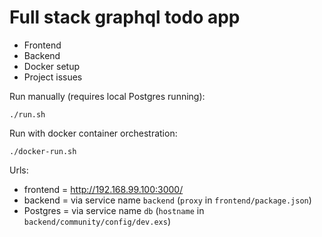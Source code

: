 # Full stack graphql todo app

- Frontend
- Backend
- Docker setup
- Project issues

Run manually (requires local Postgres running):

    ./run.sh

Run with docker container orchestration:

    ./docker-run.sh

Urls:

- frontend = http://192.168.99.100:3000/
- backend = via service name `backend` (`proxy` in `frontend/package.json`)
- Postgres = via service name `db` (`hostname` in `backend/community/config/dev.exs`)

